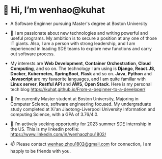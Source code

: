 # 👋 Hi, I’m wenhao@kuhat 
+ A Software Enginner pursuing Master's degree at Boston University
- 👀 I am passionate about new technologies and writing powerful and useful programs. My ambition is to secure a position at any one of those IT giants. 
Also, I am a person with strong leadership, and I am experienced in leading SDE teams to explore new functions and carry out software process.
+ My interests are **Web Development**, **Container Orchestration**, **Cloud Computing**, and so on. The technology I am using is **Django**, **React.JS**, **Docker**, **Kubernetes**, **SpringBoot**, **Flask** and so on. **Java**, **Python** and **Javascript** are my favaorite languages, and I am quite familiar with **Linux server**, **Restful API** and **AWS**, **Open Stack**.
Here is my personal tech blog https://kuhat.github.io/From-a-beginner-to-a-developer/
- 🌱 I’m currently Master student at Boston University, Majoring in Computer Science, software engineering focused.
My undergraduate study completed at Xi'an Jiaotong-Liverpool University Information and computing Science, with a GPA of 3.76/4.0.

- 💞️ I’m actively seeking opportunity for 2023 summer SDE Internship in the US. This is my linkedin profile: https://www.linkedin.com/in/wenhaozhou1802/
- 📫 Please contact wenhao.zhou1802@gmail.com for connection, I am happly to be friends with you.

<!---
kuhat/kuhat is a ✨ special ✨ repository because its `README.md` (this file) appears on your GitHub profile.
You can click the Preview link to take a look at your changes.
--->

